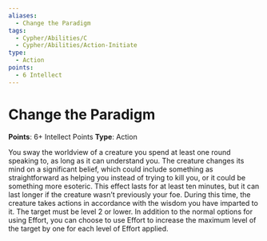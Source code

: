 ```yaml
---
aliases:
  - Change the Paradigm
tags:
  - Cypher/Abilities/C
  - Cypher/Abilities/Action-Initiate
type:
  - Action
points:
  - 6 Intellect
---
```


# Change the Paradigm

**Points**: 6+ Intellect Points
**Type**: Action

You sway the worldview of a creature you spend at least one round speaking to, as long as it can understand you. The creature changes its mind on a significant belief, which could include something as straightforward as helping you instead of trying to kill you, or it could be something more esoteric. This effect lasts for at least ten minutes, but it can last longer if the creature wasn’t previously your foe. During this time, the creature takes actions in accordance with the wisdom you have imparted to it. The target must be level 2 or lower. In addition to the normal options for using Effort, you can choose to use Effort to increase the maximum level of the target by one for each level of Effort applied.
